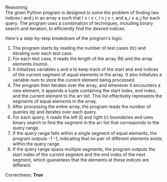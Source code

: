 Reasoning:  
The given Python program is designed to solve the problem of finding two indices i and j in an array a such that l ≤ i ≤ r, l ≤ j ≤ r, and a_i ≠ a_j for each query. The program uses a combination of techniques, including binary search and iteration, to efficiently find the desired indices.

Here's a step-by-step breakdown of the program's logic:

1.  The program starts by reading the number of test cases (tc) and iterating over each test case.
2.  For each test case, it reads the length of the array (N) and the array elements (nums).
3.  It initializes variables s and e to keep track of the start and end indices of the current segment of equal elements in the array. It also initializes a variable num to store the current element being processed.
4.  The program then iterates over the array, and whenever it encounters a new element, it appends a tuple containing the start index, end index, and the current element to the arr list. This list effectively represents the segments of equal elements in the array.
5.  After processing the entire array, the program reads the number of queries (q) and iterates over each query.
6.  For each query, it reads the left (l) and right (r) boundaries and uses binary search to find the segment in the arr list that corresponds to the query range.
7.  If the query range falls within a single segment of equal elements, the program outputs -1 -1, indicating that no pair of different elements exists within the query range.
8.  If the query range spans multiple segments, the program outputs the start index of the current segment and the end index of the next segment, which guarantees that the elements at these indices are different.

Correctness: **True**